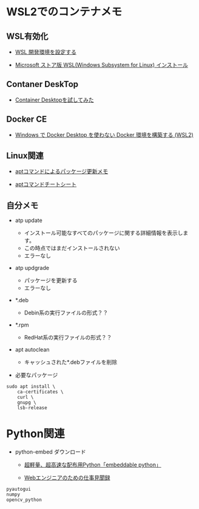 # WSL2でのコンテナメモ

## WSL有効化

* [WSL 開発環境を設定する](https://learn.microsoft.com/ja-jp/windows/wsl/setup/environment?source=recommendations#update-and-upgrade-packages)


* [Microsoft ストア版 WSL(Windows Subsystem for Linux) インストール](https://qiita.com/hiromasa-masuda/items/355fe0c882a1a0abe1e1)

## Contaner DeskTop

* [Container Desktopを試してみた](https://qiita.com/ac_qiita/items/4e9820410abde12b740b)

## Docker CE

* [Windows で Docker Desktop を使わない Docker 環境を構築する (WSL2)](https://blog.jp.square-enix.com/iteng-blog/posts/00024-wsl2-docker-ce/)

## Linux関連

* [aptコマンドによるパッケージ更新メモ](https://qiita.com/syutorum001/items/c6fab8196d6353321f4d)

* [aptコマンドチートシート](https://qiita.com/SUZUKI_Masaya/items/1fd9489e631c78e5b007)

## 自分メモ

* atp update
    * インストール可能なすべてのパッケージに関する詳細情報を表示します。
    * この時点ではまだインストールされない
    *  エラーなし 
* atp updgrade
    * パッケージを更新する
    * エラーなし

* *.deb
    * Debin系の実行ファイルの形式？？

* *.rpm
    * RedHat系の実行ファイルの形式？？


* apt autoclean
    * キャッシュされた*.debファイルを削除

* 必要なパッケージ
```
sudo apt install \
    ca-certificates \
    curl \
    gnupg \
    lsb-release
```

# Python関連

* python-embed ダウンロード
    * [超軽量、超高速な配布用Python「embeddable python」](
https://qiita.com/mm_sys/items/1fd3a50a930dac3db299)

    * [Webエンジニアのための仕事見聞録](https://engineer-milione.com/programming/python-embeddable.html#2)

```
pyautogui 
numpy
opencv_python
```
